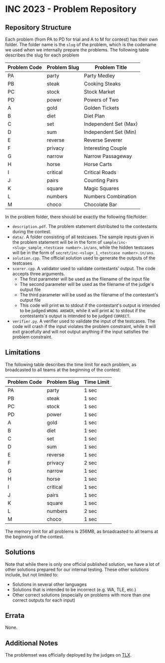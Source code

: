 # INC 2023 - Problem Repository

## Repository Structure

Each problem (from PA to PD for trial and A to M for contest) has their own folder. The folder name is the `slug` of the problem, which is the codename we used when we internally prepare the problems. The following table describes the slug for each problem

| Problem Code | Problem Slug | Problem Title         |
| ------------ | ------------ | --------------------- |
| PA           | party        | Party Medley          |
| PB           | steak        | Cooking Steaks        |
| PC           | stock        | Stock Market          |
| PD           | power        | Powers of Two         |
| A            | gold         | Golden Tickets        |
| B            | diet         | Diet Plan             |
| C            | set          | Independent Set (Max) |
| D            | sum          | Independent Set (Min) |
| E            | reverse      | Reverse Severer       |
| F            | privacy      | Interesting Couple    |
| G            | narrow       | Narrow Passageway     |
| H            | horse        | Horse Carts           |
| I            | critical     | Critical Roads        |
| J            | pairs        | Counting Pairs        |
| K            | square       | Magic Squares         |
| L            | numbers      | Numbers Combination   |
| M            | choco        | Chocolate Bar         |

In the problem folder, there should be exactly the following file/folder:

- `description.pdf`. The problem statement distributed to the contestants during the contest.
- `data/`. A folder consisting of all testcases. The sample inputs given in the problem statement will be in the form of `sample/inc-<slug>_sample_<testcase number>.in/ans`, while the hidden testcases will be in the form of `secret/inc-<slug>_1_<testcase number>.in/ans`.
- `solution.cpp`. The official solution used to generate the outputs of the testcases
- `scorer.cpp`. A validator used to validate contestants' output. The code accepts three arguments.
  - The first parameter will be used as the filename of the input file
  - The second parameter will be used as the filename of the judge's output file
  - The third parameter will be used as the filename of the contestant's output file
  - This code will print `WA` to stdout if the contestant's output is intended to be judged `WRONG ANSWER`, while it will print `AC` to stdout if the contestants's output is intended to be judged `CORRECT`.
- `verifier.py`. A verifier used to validate the input of the testcases. The code will crash if the input violates the problem constraint, while it will exit gracefully and will not output anything if the input satisfies the problem constraint.

## Limitations

The following table describes the time limit for each problem, as broadcasted to all teams at the beginning of the contest:

| Problem Code | Problem Slug | Time Limit |
| ------------ | ------------ | ---------- |
| PA           | party        | 1 sec      |
| PB           | steak        | 1 sec      |
| PC           | stock        | 1 sec      |
| PD           | power        | 1 sec      |
| A            | gold         | 1 sec      |
| B            | diet         | 1 sec      |
| C            | set          | 1 sec      |
| D            | sum          | 1 sec      |
| E            | reverse      | 1 sec      |
| F            | privacy      | 2 sec      |
| G            | narrow       | 1 sec      |
| H            | horse        | 1 sec      |
| I            | critical     | 1 sec      |
| J            | pairs        | 1 sec      |
| K            | square       | 1 sec      |
| L            | numbers      | 2 sec      |
| M            | choco        | 1 sec      |

The memory limit for all problems is 256MB, as broadcasted to all teams at the beginning of the contest.

## Solutions

Note that while there is only one official published solution, we have a lot of other solutions prepared for our internal testing. These other solutions include, but not limited to:

- Solutions in several other languages
- Solutions that is intended to be incorrect (e.g. WA, TLE, etc.)
- Other correct solutions (especially on problems with more than one correct outputs for each input)

## Errata

None.

## Additional Notes

The problemset was officially deployed by the judges on [TLX](https://tlx.toki.id/problems/inc-2023).